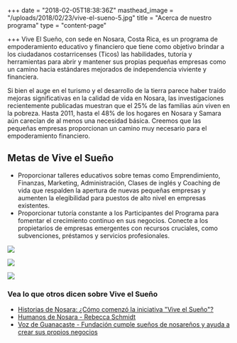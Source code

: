 +++
date = "2018-02-05T18:38:36Z"
masthead_image = "/uploads/2018/02/23/vive-el-sueno-5.jpg"
title = "Acerca de nuestro programa"
type = "content-page"

+++
Vive El Sueño, con sede en Nosara, Costa Rica, es un programa de empoderamiento educativo y financiero que tiene como objetivo brindar a los ciudadanos costarricenses (Ticos) las habilidades, tutoría y herramientas para abrir y mantener sus propias pequeñas empresas como un camino hacia estándares mejorados de independencia viviente y financiera.

Si bien el auge en el turismo y el desarrollo de la tierra parece haber traído mejoras significativas en la calidad de vida en Nosara, las investigaciones recientemente publicadas muestran que el 25% de las familias aún viven en la pobreza. Hasta 2011, hasta el 48% de los hogares en Nosara y Samara aún carecían de al menos una necesidad básica. Creemos que las pequeñas empresas proporcionan un camino muy necesario para el empoderamiento financiero.

## Metas de Vive el Sueño

* Proporcionar talleres educativos sobre temas como Emprendimiento, Finanzas, Marketing, Administración, Clases de inglés y Coaching de vida que respalden la apertura de nuevas pequeñas empresas y aumenten la elegibilidad para puestos de alto nivel en empresas existentes.
* Proporcionar tutoría constante a los Participantes del Programa para fomentar el crecimiento continuo en sus negocios. Conecte a los propietarios de empresas emergentes con recursos cruciales, como subvenciones, préstamos y servicios profesionales.

![](/uploads/2018/04/26/Viva-El-Sueno-Wanderlust-Realty-Nosara-53-1.jpg)

![](/uploads/2018/04/26/Viva-El-Sueno-Wanderlust-Realty-Nosara-7-1.jpg)

![](/uploads/2018/04/26/tarzan.jpg)

### Vea lo que otros dicen sobre Vive el Sueño

* [Historias de Nosara: ¿Cómo comenzó la iniciativa "Vive el Sueño"?](http://www.nosarastories.com/life-stories/entrepreneur-nosara/)
* [Humanos de Nosara - Rebecca Schmidt](https://www.humansofnosara.org/es/human/rebecca-schmidt/)
* [Voz de Guanacaste - Fundación cumple sueños de nosareños y ayuda a crear sus propios negocios](http://www.vozdeguanacaste.com/es/articulos/2016/06/08/fundacion-cumple-suenos-de-nosarenos-y-ayuda-crear-sus-propios-negocios)
